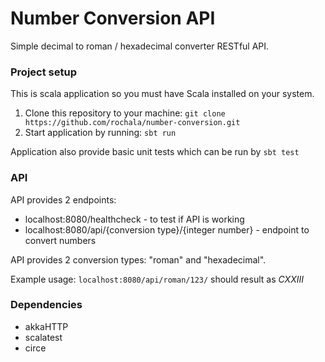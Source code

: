 # Number Conversion API

Simple decimal to roman / hexadecimal converter RESTful API.

### Project setup
This is scala application so you must have Scala installed on your system.

1. Clone this repository to your machine:
```git clone https://github.com/rochala/number-conversion.git```
1. Start application by running:
```sbt run```

Application also provide basic unit tests which can be run by ```sbt test```

### API

API provides 2 endpoints:

* localhost:8080/healthcheck - to test if API is working
* localhost:8080/api/{conversion type}/{integer number} - endpoint to convert numbers

API provides 2 conversion types: "roman" and "hexadecimal".

Example usage:
```localhost:8080/api/roman/123/``` should result as *CXXIII*

### Dependencies

* akkaHTTP 
* scalatest
* circe
